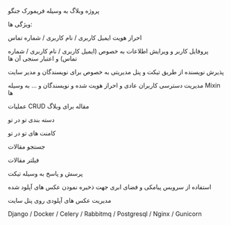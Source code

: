 پروژه وبلاگ به وسیله فریمورک جنگو

ویژگی ها:

  احراز هویت ایمیل کاربری / نام کاربری / شماره تماس
  
  پروفایل کاربر و ویرایش اطلاعات به خصوص (ایمیل کاربری / نام کاربری / شماره تماس) و اعتبار سنجی آن ها
  
  پذیرش نویسنده از طریق تیکت و پنل مدیریتی به خصوص برای نویسندگان و مدیر سایت
  
  مدیریت دسترسی کاربران عادی و احراز هویت شده و نویسندگان و ... به وسیله Mixin ها
  
  عملیات CRUD مقاله برای وبلاگ
  
  دسته بندی تو در تو
  
  کامنت های تو در تو
  
  جستجو مقالات
  
  فیلتر مقالات
  
  پرسش و پاسخ به وسیله تیکت
  
  استفاده از سرویس پیامکی و فضای ابری جهت ذخیره نمودن عکس های آپلود شده
  
  مدیریت عکس های آپلودی روی پنل سایت


  Django / Docker / Celery / Rabbitmq / Postgresql / Nginx / Gunicorn
